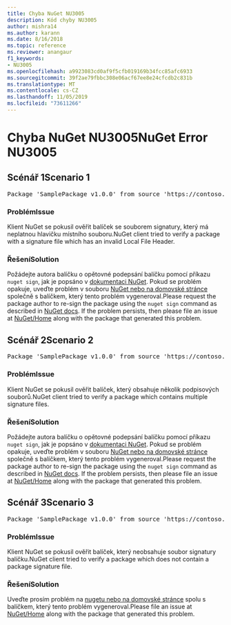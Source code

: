 ```yaml
---
title: Chyba NuGet NU3005
description: Kód chyby NU3005
author: mishra14
ms.author: karann
ms.date: 8/16/2018
ms.topic: reference
ms.reviewer: anangaur
f1_keywords:
- NU3005
ms.openlocfilehash: a9923083cd0af9f5cfb019169b34fcc85afc6933
ms.sourcegitcommit: 39f2ae79fbbc308e06acf67ee8e24cfcdb2c831b
ms.translationtype: MT
ms.contentlocale: cs-CZ
ms.lasthandoff: 11/05/2019
ms.locfileid: "73611266"
---
```

# <a name="nuget-error-nu3005"></a><span data-ttu-id="67383-103">Chyba NuGet NU3005</span><span class="sxs-lookup"><span data-stu-id="67383-103">NuGet Error NU3005</span></span>

## <a name="scenario-1"></a><span data-ttu-id="67383-104">Scénář 1</span><span class="sxs-lookup"><span data-stu-id="67383-104">Scenario 1</span></span>

<pre>Package 'SamplePackage v1.0.0' from source 'https://contoso.com/index.json': The package contains an invalid package signature file.</pre>

### <a name="issue"></a><span data-ttu-id="67383-105">Problém</span><span class="sxs-lookup"><span data-stu-id="67383-105">Issue</span></span>

<span data-ttu-id="67383-106">Klient NuGet se pokusil ověřit balíček se souborem signatury, který má neplatnou hlavičku místního souboru.</span><span class="sxs-lookup"><span data-stu-id="67383-106">NuGet client tried to verify a package with a signature file which has an invalid Local File Header.</span></span>


### <a name="solution"></a><span data-ttu-id="67383-107">Řešení</span><span class="sxs-lookup"><span data-stu-id="67383-107">Solution</span></span>

<span data-ttu-id="67383-108">Požádejte autora balíčku o opětovné podepsání balíčku pomocí příkazu `nuget sign`, jak je popsáno v [dokumentaci NuGet](https://docs.microsoft.com/nuget/create-packages/sign-a-package). Pokud se problém opakuje, uveďte problém v souboru [NuGet nebo na domovské stránce](https://github.com/NuGet/Home/issues) společně s balíčkem, který tento problém vygeneroval.</span><span class="sxs-lookup"><span data-stu-id="67383-108">Please request the package author to re-sign the package using the `nuget sign` command as described in [NuGet docs](https://docs.microsoft.com/nuget/create-packages/sign-a-package). If the problem persists, then please file an issue at [NuGet/Home](https://github.com/NuGet/Home/issues) along with the package that generated this problem.</span></span>



## <a name="scenario-2"></a><span data-ttu-id="67383-109">Scénář 2</span><span class="sxs-lookup"><span data-stu-id="67383-109">Scenario 2</span></span>

<pre>Package 'SamplePackage v1.0.0' from source 'https://contoso.com/index.json': The package contains multiple package signature files.</pre>

### <a name="issue"></a><span data-ttu-id="67383-110">Problém</span><span class="sxs-lookup"><span data-stu-id="67383-110">Issue</span></span>

<span data-ttu-id="67383-111">Klient NuGet se pokusil ověřit balíček, který obsahuje několik podpisových souborů.</span><span class="sxs-lookup"><span data-stu-id="67383-111">NuGet client tried to verify a package which contains multiple signature files.</span></span>


### <a name="solution"></a><span data-ttu-id="67383-112">Řešení</span><span class="sxs-lookup"><span data-stu-id="67383-112">Solution</span></span>

<span data-ttu-id="67383-113">Požádejte autora balíčku o opětovné podepsání balíčku pomocí příkazu `nuget sign`, jak je popsáno v [dokumentaci NuGet](https://docs.microsoft.com/nuget/create-packages/sign-a-package). Pokud se problém opakuje, uveďte problém v souboru [NuGet nebo na domovské stránce](https://github.com/NuGet/Home/issues) společně s balíčkem, který tento problém vygeneroval.</span><span class="sxs-lookup"><span data-stu-id="67383-113">Please request the package author to re-sign the package using the `nuget sign` command as described in [NuGet docs](https://docs.microsoft.com/nuget/create-packages/sign-a-package). If the problem persists, then please file an issue at [NuGet/Home](https://github.com/NuGet/Home/issues) along with the package that generated this problem.</span></span>



## <a name="scenario-3"></a><span data-ttu-id="67383-114">Scénář 3</span><span class="sxs-lookup"><span data-stu-id="67383-114">Scenario 3</span></span>

<pre>Package 'SamplePackage v1.0.0' from source 'https://contoso.com/index.json': The package does not contain a valid package signature file.</pre>

### <a name="issue"></a><span data-ttu-id="67383-115">Problém</span><span class="sxs-lookup"><span data-stu-id="67383-115">Issue</span></span>

<span data-ttu-id="67383-116">Klient NuGet se pokusil ověřit balíček, který neobsahuje soubor signatury balíčku.</span><span class="sxs-lookup"><span data-stu-id="67383-116">NuGet client tried to verify a package which does not contain a package signature file.</span></span>


### <a name="solution"></a><span data-ttu-id="67383-117">Řešení</span><span class="sxs-lookup"><span data-stu-id="67383-117">Solution</span></span>

<span data-ttu-id="67383-118">Uveďte prosím problém na [nugetu nebo na domovské stránce](https://github.com/NuGet/Home/issues) spolu s balíčkem, který tento problém vygeneroval.</span><span class="sxs-lookup"><span data-stu-id="67383-118">Please file an issue at [NuGet/Home](https://github.com/NuGet/Home/issues) along with the package that generated this problem.</span></span>


